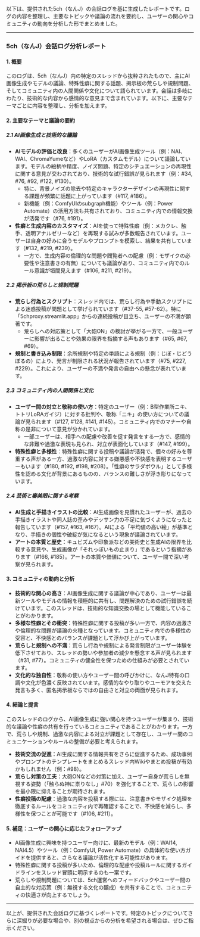 以下は、提供された5ch（なんJ）の会話ログを基に生成したレポートです。ログの内容を整理し、主要なトピックや議論の流れを要約し、ユーザーの関心やコミュニティの動向を分析した形でまとめました。

---

### **5ch（なんJ）会話ログ分析レポート**

#### **1. 概要**
このログは、5ch（なんJ）内の特定のスレッドから抜粋されたもので、主にAI画像生成やモデルの議論、特殊性癖に関する話題、掲示板の荒らしや規制問題、そしてコミュニティ内の人間関係や文化について語られています。会話は多岐にわたり、技術的な内容から感情的な意見まで含まれています。以下に、主要なテーマごとに内容を整理し、分析を加えます。

#### **2. 主要なテーマと議論の要約**

##### **2.1 AI画像生成と技術的な議論**
- **AIモデルの評価と改良**：多くのユーザーがAI画像生成ツール（例：NAI、WAI、ChromaYumeなど）やLoRA（カスタムモデル）について議論しています。モデルの絵柄や精度、ノイズ問題、特定のシチュエーションの再現性に関する意見が交わされており、技術的な試行錯誤が見られます（例：#34, #76, #92, #122, #130）。
  - 特に、背景ノイズの除去や特定のキャラクターデザインの再現性に関する課題が頻繁に話題に上がっています（#117, #186）。
  - 新機能（例：ComfyUIのsubgraph機能）やツール（例：Power Automate）の活用方法も共有されており、コミュニティ内での情報交換が活発です（#76, #191）。
- **性癖と生成内容のカスタマイズ**：AIを使って特殊性癖（例：メカクレ、触手、透明アナルゼリーなど）を再現する試みが多数報告されています。ユーザーは自身の好みに合うモデルやプロンプトを模索し、結果を共有しています（#132, #219, #239）。
  - 一方で、生成内容の倫理的な問題や閲覧者への配慮（例：モザイクの必要性や注意書きの有無）についても議論があり、コミュニティ内でのルール意識が垣間見えます（#106, #211, #219）。

##### **2.2 掲示板の荒らしと規制問題**
- **荒らし行為とスクリプト**：スレッド内では、荒らし行為や手動スクリプトによる迷惑投稿が問題として挙げられています（#37-55, #57-62）。特に「5chproxy.streamlit.app」からの連続投稿が目立ち、ユーザーの不満が顕著です。
  - 荒らしへの対応策として「大砲ON」の検討が挙がる一方で、一般ユーザーに影響が出ることや効果の限界を指摘する声もあります（#65, #67, #69）。
- **規制と書き込み制限**：余所規制や特定の単語による規制（例：じぽ・じどうぽるの）により、発言が制限される状況が報告されています（#75, #227, #229）。これにより、ユーザーの不満や発言の自由への懸念が表れています。

##### **2.3 コミュニティ内の人間関係と文化**
- **ユーザー間の対立と敬称の使い方**：特定のユーザー（例：B型作業所ニキ、トトリLoRAガイジ）に対する批判や、敬称「ニキ」の使い方についての議論が見られます（#127, #128, #141, #145）。コミュニティ内でのマナーや自称の是非について意見が分かれています。
  - 一部ユーザーは、相手への配慮や改善を促す発言をする一方で、感情的な非難や過激な表現も見られ、対立が表面化しています（#147, #199）。
- **特殊性癖と多様性**：特殊性癖に関する投稿や議論が活発で、個々の好みを尊重する声がある一方、過激な内容に対する嫌悪感や不快感を表明するユーザーもいます（#180, #192, #198, #208）。「性癖のサラダボウル」として多様性を認める文化が背景にあるものの、バランスの難しさが浮き彫りになっています。

##### **2.4 芸術と審美眼に関する考察**
- **AI生成と手描きイラストの比較**：AI生成画像を見慣れたユーザーが、過去の手描きイラストや同人誌の歪みやデッサン力の不足に気づくようになったと報告しています（#157, #163, #167）。AIによる「平均値の高い絵」が基準となり、手描きの個性や破綻が気になるという現象が議論されています。
- **アートの本質と歴史**：キュビズムや印象派などの美術史と生成AIの限界を比較する意見や、生成画像が「それっぽいもの止まり」であるという指摘があります（#166, #185）。アートの本質や価値について、ユーザー間で深い考察が見られます。

#### **3. コミュニティの動向と分析**
- **技術的な関心の高さ**：AI画像生成に関する議論が中心であり、ユーザーは最新ツールやモデルの情報を積極的に共有し、問題解決のための試行錯誤を続けています。このスレッドは、技術的な知識交換の場として機能していることがわかります。
- **多様な性癖とその衝突**：特殊性癖に関する投稿が多い一方で、内容の過激さや倫理的な問題が議論の火種となっています。コミュニティ内での多様性の受容と、不快感とのバランスが課題として浮かび上がっています。
- **荒らしと規制への不満**：荒らし行為や規制による発言制限がユーザー体験を低下させており、スレッドの勢いや参加者の減少を懸念する声が見られます（#31, #77）。コミュニティの健全性を保つための仕組みが必要とされています。
- **文化的な独自性**：敬称の使い方やユーザー間の呼びかけに、なんJ特有の口調や文化が色濃く反映されています。感情的なやり取りやユーモアを交えた発言も多く、匿名掲示板ならではの自由さと対立の両面が見られます。

#### **4. 結論と提言**
このスレッドのログから、AI画像生成に強い関心を持つユーザーが集まり、技術的な議論や性癖の共有を行っているコミュニティであることがわかります。一方で、荒らしや規制、過激な内容による対立が課題として存在し、ユーザー間のコミュニケーションやルールの整備が必要と考えられます。
- **技術交流の促進**：AI生成に関する情報共有をさらに促進するため、成功事例やプロンプトのテンプレートをまとめるスレッド内Wikiやまとめ投稿が有効かもしれません（例：#98）。
- **荒らし対策の工夫**：大砲ONなどの対策に加え、ユーザー自身が荒らしを無視する姿勢（「触らぬ神に祟りなし」#70）を強化することで、荒らしの影響を最小限に抑えることが期待されます。
- **性癖投稿の配慮**：過激な内容を投稿する際には、注意書きやモザイク処理を徹底するルールをコミュニティ内で再確認することで、不快感を減らし、多様性を保つことが可能です（#106, #211）。

#### **5. 補足：ユーザーの関心に応じたフォローアップ**
- AI画像生成に興味を持つユーザー向けに、最新のモデル（例：WAI14, NAI4.5）やツール（例：ComfyUI, Power Automate）の具体的な使い方ガイドを提供すると、さらなる議論が活性化する可能性があります。
- 特殊性癖に関する投稿が多いため、倫理的な配慮や投稿ルールに関するガイドラインをスレッド冒頭に明示するのも一案です。
- 荒らしや規制問題については、5ch運営へのフィードバックやユーザー間の自主的な対応策（例：無視する文化の醸成）を共有することで、コミュニティの快適さが向上するでしょう。

---

以上が、提供された会話ログに基づくレポートです。特定のトピックについてさらに深掘りが必要な場合や、別の視点からの分析を希望される場合は、ぜひご指示ください。